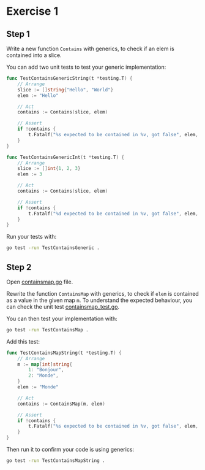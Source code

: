 # Exercise 1

## Step 1

Write a new function `Contains` with generics, to check if an elem is contained into a slice.

You can add two unit tests to test your generic implementation:

```go
func TestContainsGenericString(t *testing.T) {
	// Arrange
	slice := []string{"Hello", "World"}
	elem := "Hello"

	// Act
	contains := Contains(slice, elem)

	// Assert
	if !contains {
		t.Fatalf("%s expected to be contained in %v, got false", elem, slice)
	}
}

func TestContainsGenericInt(t *testing.T) {
	// Arrange
	slice := []int{1, 2, 3}
	elem := 3

	// Act
	contains := Contains(slice, elem)

	// Assert
	if !contains {
		t.Fatalf("%d expected to be contained in %v, got false", elem, slice)
	}
}
```

Run your tests with:

```bash
go test -run TestContainsGeneric .
```

## Step 2

Open [containsmap.go](./containsmap.go) file.

Rewrite the function `ContainsMap` with generics, to check if `elem` is contained as a value in the given map `m`.
To understand the expected behaviour, you can check the unit test [containsmap_test.go](./containsmap_test.go).

You can then test your implementation with:
```bash
go test -run TestContainsMap .
```

Add this test:

```go
func TestContainsMapString(t *testing.T) {
	// Arrange
	m := map[int]string{
		1: "Bonjour",
		2: "Monde",
	}
	elem := "Monde"

	// Act
	contains := ContainsMap(m, elem)

	// Assert
	if !contains {
		t.Fatalf("%s expected to be contained in %v, got false", elem, m)
	}
}
```

Then run it to confirm your code is using generics:
```bash
go test -run TestContainsMapString .
```